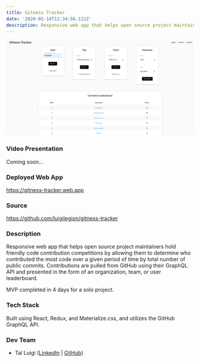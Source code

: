 ```yaml
---
title: Gitness Tracker
date: '2020-01-14T12:34:56.121Z'
description: Responsive web app that helps open source project maintainers hold friendly code contribution competitions by allowing them to determine who contributed the most code over a given period of time by total number of public commits. Contributions are pulled from GitHub using their GraphQL API and presented in the form of an organization, team, or user leaderboard.
---
```


![Gitness Tracker Screenshot](./screenshot.png)

### Video Presentation

Coming soon...

### Deployed Web App

<https://gitness-tracker.web.app>

### Source

<https://github.com/luigilegion/gitness-tracker>

### Description

Responsive web app that helps open source project maintainers hold friendly code contribution competitions by allowing them to determine who contributed the most code over a given period of time by total number of public commits. Contributions are pulled from GitHub using their GraphQL API and presented in the form of an organization, team, or user leaderboard.

MVP completed in 4 days for a solo project.

### Tech Stack

Built using React, Redux, and Materialize.css, and utilizes the GitHub GraphQL API.

### Dev Team

- Tal Luigi ([LinkedIn](https://www.linkedin.com/in/talluigi) | [GitHub](https://github.com/luigilegion))
